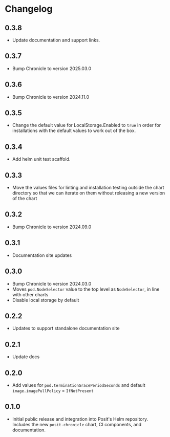 # Changelog

## 0.3.8

- Update documentation and support links.

## 0.3.7

- Bump Chronicle to version 2025.03.0

## 0.3.6

- Bump Chronicle to version 2024.11.0

## 0.3.5

- Change the default value for LocalStorage.Enabled to `true` in order for installations with the default values to work out of the box.

## 0.3.4

- Add helm unit test scaffold.

## 0.3.3

- Move the values files for linting and installation testing outside the chart directory so that we can iterate on them without releasing a new version of the chart

## 0.3.2

- Bump Chronicle to version 2024.09.0

## 0.3.1

- Documentation site updates

## 0.3.0

- Bump Chronicle to version 2024.03.0
- Moves `pod.NodeSelector` value to the top level as `NodeSelector`, in line with other charts
- Disable local storage by default

## 0.2.2

- Updates to support standalone documentation site

## 0.2.1

- Update docs

## 0.2.0

- Add values for `pod.terminationGracePeriodSeconds` and default `image.imagePullPolicy` = `IfNotPresent`

## 0.1.0

- Initial public release and integration into Posit's Helm repository. Includes
  the new `posit-chronicle` chart, CI components, and documentation.
